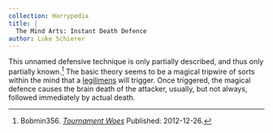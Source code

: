 ```yaml
---
collection: Harrypedia
title: |
  The Mind Arts: Instant Death Defence
author: Luke Schierer
---
```


This unnamed defensive technique is only partially described, and thus only
partially known.[^211026-1] The basic theory seems to be a magical tripwire of
sorts within the mind that a [legilimens][Legilimency] will trigger. Once
triggered, the magical defence causes the brain death of the attacker, usually,
but not always, followed immediately by actual death.

[Legilimency]: /Harrypedia/magic/spells/legilimens/

[^211026-1]: 
    Bobmin356.
    _[Tournament Woes](https://www.fanfiction.net/s/8837107)_
    Published: 2012-12-26.
